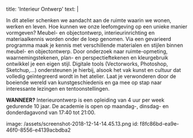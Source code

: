 title: 'Interieur Ontwerp'
text: |
  <p>In dit atelier schenken we aandacht aan de ruimte
  waarin we wonen, werken en leven. Hoe kunnen we
  onze leefomgeving op een unieke manier vormgeven?
  Meubel- en objectontwerp, interieurinrichting en
  materiaalkennis worden onder de loep genomen.
  Via een gevarieerd programma maak je kennis met
  verschillende materialen en stijlen binnen meubel- en
  objectontwerp. Door onderzoek naar ruimte-opmeting,
  waarnemingstekenen, plan- en perspectieftekenen en
  kleurgebruik ontwikkel je een eigen stijl. Digitale tools
  (Vectorworks, Photoshop, Sketchup,...) ondersteunen
  je hierbij, alsook het vak kunst en cultuur dat volledig
  geïntegreerd wordt in het atelier.
  Laat je verwonderen door de boeiende wereld
  van kunstgeschiedenis en ga mee op stap naar
  interessante lezingen en tentoonstellingen.
  </p>
  <p>
  	<strong>WANNEER?</strong> Interieurontwerp is een opleiding van
  4 uur per week gedurende 10 jaar.
  De academie is open op maandag-, dinsdag- en
  donderdagavond van 17:40 tot 21:00.
  </p>
image: /assets/screenshot-2018-12-14-14.45.13.png
id: f8fc86bd-ea9e-46f0-8556-e4139acbdba2
